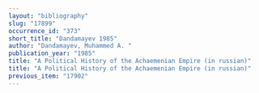 ```yaml
---
layout: "bibliography"
slug: "17899"
occurrence_id: "373"
short_title: "Dandamayev 1985"
author: "Dandamayev, Muhammed A. "
publication_year: "1985"
title: "A Political History of the Achaemenian Empire (in russian)"
title: "A Political History of the Achaemenian Empire (in russian)"
previous_item: "17902"
---
```

